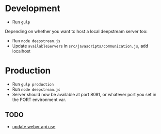 # Development

* Run `gulp`

Depending on whether you want to host a local deepstream server too:

* Run `node deepstream.js`
* Update `availableServers` in `src/javascripts/communication.js`, add localhost

# Production

* Run `gulp production`
* Run `node deepstream.js`
* Server should now be available at port 8081, or whatever port you set in the PORT environment var.

## TODO

* [update webvr api use](https://github.com/w3c/webvr/blob/gh-pages/migration.md)
